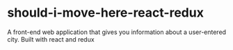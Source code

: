 # should-i-move-here-react-redux
A front-end web application that gives you information about a user-entered city. Built with react and redux

